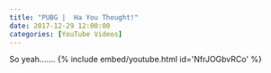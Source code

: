 ```yaml
---
title: "PUBG |  Ha You Thought!"
date: 2017-12-29 12:00:00
categories: [YouTube Videos]
---
```

So yeah.......
{% include embed/youtube.html id='NfrJOGbvRCo' %}